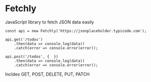 # Fetchly
JavaScript library to fetch JSON data easily

    const api = new Fetchly('https://jsonplaceholder.typicode.com');
    
    api.get('/todos')
        .then(data => console.log(data))
        .catch(error => console.error(error));
    
    api.post('/todos', {  })
        .then(data => console.log(data))
        .catch(error => console.error(error));

  Incldes GET, POST, DELETE, PUT, PATCH
